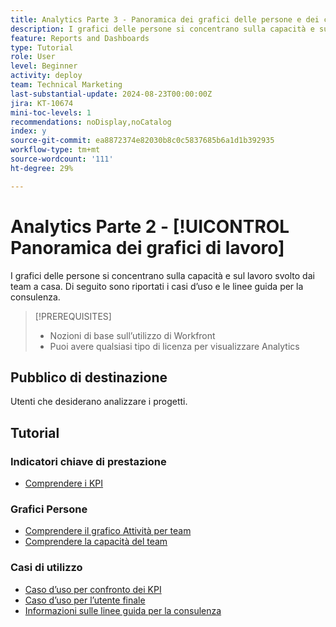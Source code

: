```yaml
---
title: Analytics Parte 3 - Panoramica dei grafici delle persone e dei casi d’uso
description: I grafici delle persone si concentrano sulla capacità e sul lavoro svolto dai team a casa. Di seguito sono riportati i casi d’uso e le linee guida per la consulenza.
feature: Reports and Dashboards
type: Tutorial
role: User
level: Beginner
activity: deploy
team: Technical Marketing
last-substantial-update: 2024-08-23T00:00:00Z
jira: KT-10674
mini-toc-levels: 1
recommendations: noDisplay,noCatalog
index: y
source-git-commit: ea8872374e82030b8c0c5837685b6a1d1b392935
workflow-type: tm+mt
source-wordcount: '111'
ht-degree: 29%

---
```



# Analytics Parte 2 - [!UICONTROL Panoramica dei grafici di lavoro]

I grafici delle persone si concentrano sulla capacità e sul lavoro svolto dai team a casa. Di seguito sono riportati i casi d’uso e le linee guida per la consulenza.

>[!PREREQUISITES]
>
>* Nozioni di base sull’utilizzo di Workfront
>* Puoi avere qualsiasi tipo di licenza per visualizzare Analytics


## Pubblico di destinazione

Utenti che desiderano analizzare i progetti.


## Tutorial

### Indicatori chiave di prestazione

* [Comprendere i KPI](/help/reporting/enhanced-analytics/10-kpis-overview.md)


### Grafici Persone

* [Comprendere il grafico Attività per team](/help/reporting/enhanced-analytics/18-activity-by-team-chart.md)
* [Comprendere la capacità del team](/help/reporting/enhanced-analytics/20-team-capacity-overview.md)


### Casi di utilizzo

* [Caso d’uso per confronto dei KPI](/help/reporting/enhanced-analytics/21-kpi-comparisons.md)
* [Caso d’uso per l’utente finale](/help/reporting/enhanced-analytics/22-end-user-use.md)
* [Informazioni sulle linee guida per la consulenza](/help/reporting/enhanced-analytics/23-consulting-guidance.md)
